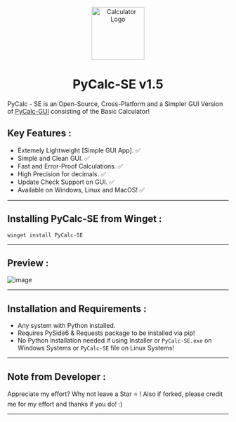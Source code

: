 <p align="center">
  <img src="https://github.com/Chill-Astro/PyCalc-SE/blob/main/PyCalc-SE.ico" width="120px" height="120px" alt="Calculator Logo">
</p>
<h1 align="center">PyCalc-SE v1.5</h1>

PyCalc - SE is an Open-Source, Cross-Platform and a Simpler GUI Version of [PyCalc-GUI](https://github.com/Chill-Astro/PyCalc-GUI) consisting of the Basic Calculator!
 
## Key Features :

- Extemely Lightweight [Simple GUI App]. ✅
- Simple and Clean GUI. ✅
- Fast and Error-Proof Calculations. ✅
- High Precision for decimals. ✅
- Update Check Support on GUI. ✅
- Available on Windows, Linux and MacOS! ✅

---

## Installing PyCalc-SE from Winget :

    winget install PyCalc-SE
    
---

## Preview :

![image](https://github.com/user-attachments/assets/76a5953d-d31e-4a58-9a31-d533e51540e1)

---
    
## Installation and Requirements :

- Any system with Python installed.
- Requires PySide6 & Requests package to be installed via pip!
- No Python installation needed if using Installer or `PyCalc-SE.exe` on Windows Systems or `PyCalc-SE` file on Linux Systems!

---

## Note from Developer :

Appreciate my effort? Why not leave a Star ⭐ ! Also if forked, please credit me for my effort and thanks if you do! :)

---
